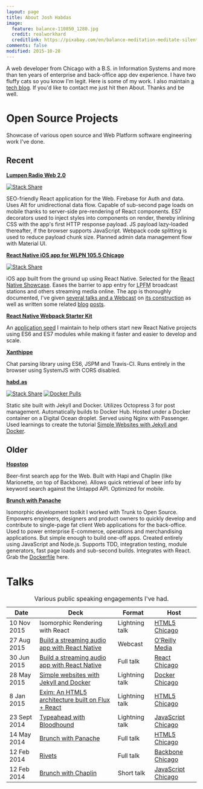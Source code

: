 ```yaml
---
layout: page
title: About Josh Habdas
image:
  feature: balance-110850_1280.jpg
  credit: realworkhard
  creditlink: https://pixabay.com/en/balance-meditation-meditate-silent-110850/
comments: false
modified: 2015-10-28
---
```


A web developer from Chicago with a B.S. in Information Systems and more than ten years of enterprise and back-office app dev experience. I have two fluffy cats so you know I'm legit. Here is some of my work. I also maintain [a tech blog](/). If you'd like to contact me just hit <i class="fa fa-bars"></i> then About. Thanks and be well.

# Open Source Projects

Showcase of various open source and Web Platform software engineering work I've done.

## Recent

**<a href="https://github.com/jhabdas/lumpenradio-com" target="_blank">Lumpen Radio Web 2.0</a>**

[![Stack Share](http://img.shields.io/badge/tech-stack-0690fa.svg?style=flat)](http://stackshare.io/jhabdas/lumpen-radio-web-2-0)

SEO-friendly React application for the Web. Firebase for Auth and data. Uses Alt for unidirectional data flow. Capable of sub-second page loads on mobile thanks to server-side pre-rendering of React components. ES7 decorators used to inject styles into components on render, thereby inlining CSS with the app's first HTTP response payload. JS payload lazy-loaded thereafter, if the browser supports JavaScript. Webpack code splitting is used to reduce payload chunk size. Planned admin data management flow with Material UI.

**<a href="https://github.com/jhabdas/lumpen-radio" target="_blank">React Native iOS app for WLPN 105.5 Chicago</a>**

[![Stack Share](http://img.shields.io/badge/tech-stack-0690fa.svg?style=flat)](http://stackshare.io/jhabdas/lumpen-radio)

iOS app built from the ground up using React Native. Selected for the <a href="https://facebook.github.io/react-native/showcase.html" target="_blank">React Native Showcase</a>. Eases the barrier to app entry for <abbr title="Low-Power FM">LPFM</abbr> broadcast stations and others streaming media online. The app is thoroughly documented, I've given [several talks and a Webcast](#talks) on <a href="slides.com/jhabdas/streaming-audio-react-native/" target="_blank">its construction</a> as well as written some related [blog](/reflecting-on-react-native-development/) [posts](/automating-ios-app-icon-creation/).

**<a href="https://github.com/jhabdas/react-native-webpack-starter-kit" target="_blank">React Native Webpack Starter Kit</a>**

An [application seed](/awesome-react-boilerplates/) I maintain to help others start new React Native projects using ES6 and ES7 modules while making it faster and easier to develop and scale.

**<a href="https://github.com/jhabdas/xanthippe" target="_blank">Xanthippe</a>**

Chat parsing library using ES6, JSPM and Travis-CI. Runs entirely in the browser using SystemJS with CORS disabled.

**<a href="https://github.com/jhabdas/habd.as" target="_blank">habd.as</a>**

[![Stack Share](http://img.shields.io/badge/tech-stack-0690fa.svg?style=flat)](http://stackshare.io/jhabdas/simple-websites-with-jekyll-and-docker)
[![Docker Pulls](https://img.shields.io/docker/pulls/jhabdas/habd.as.svg)](https://hub.docker.com/r/jhabdas/habd.as/)

Static site built with Jekyll and Docker. Utilizes Octopress 3 for post management. Automatically builds to Docker Hub. Hosted under a Docker container on a Digital Ocean droplet. Served using Nginx with Passenger. Used learnings to create the tutorial [Simple Websites with Jekyll and Docker](/simple-websites-jekyll-docker/).

## Older

**<a href="https://github.com/jhabdas/hopstop" target="_blank">Hopstop</a>**

Beer-first search app for the Web. Built with Hapi and Chaplin (like Marionette, on top of Backbone). Allows quick retrieval of beer info by keyword search against the Untappd API. Optimized for mobile.

**<a href="https://github.com/trunkclub/brunch-with-panache" target="_blank">Brunch with Panache</a>**

Isomorphic development toolkit I worked with Trunk to Open Source. Empowers engineers, designers and product owners to quickly develop and contribute to single-page fat client Web applications for the back-office. Used to power enterprise E-commerce, operations and merchandising applications. But simple enough to build one-off apps. Created entirely using JavaScript and Node.js. Supports TDD, integration testing, module generators, fast page loads and sub-second builds. Integrates with React. Grab the [Dockerfile](https://github.com/trunkclub/bwp-docker) here.

# Talks

<table>
  <caption>Various public speaking engagements I've had.</caption>
  <thead>
    <tr>
      <th>Date</th>
      <th>Deck</th>
      <th>Format</th>
      <th>Host</th>
    </tr>
  </thead>
  <tbody>
    <tr>
      <td>
        <time datetime="2015-11-10">10 Nov 2015</time>
      </td>
      <td>
        Isomorphic Rendering with React
      </td>
      <td>Lightning talk</td>
      <td>
        <a href="http://www.meetup.com/chicago-html5/events/226035801/" target="_blank">HTML5 Chicago</a>
      </td>
    </tr>
    <tr>
      <td>
        <time datetime="2015-07-27">27 Aug 2015</time>
      </td>
      <td>
        <a href="http://slides.com/jhabdas/streaming-audio-react-native/" target="_blank">Build a streaming audio app with React Native</a>
      </td>
      <td>Webcast</td>
      <td>
        <a href="http://www.oreilly.com/pub/e/3483" target="_blank">O'Reilly Media</a>
      </td>
    </tr>
    <tr>
      <td>
        <time datetime="2015-06-30">30 Jun 2015</time>
      </td>
      <td>
        <a href="http://slides.com/jhabdas/streaming-audio-react-native/" target="_blank">Build a streaming audio app with React Native</a>
      </td>
      <td>Full talk</td>
      <td>
        <a href="http://www.meetup.com/React-Chicago/events/222510246/" target="_blank">React Chicago</a>
      </td>
    </tr>
    <tr>
      <td>
        <time datetime="2015-05-28">28 May 2015</time>
      </td>
      <td>
        <a href="http://slides.com/jhabdas/simple-websites-jekyll-docker/" target="_blank">Simple websites with Jekyll and Docker</a>
      </td>
      <td>Lightning talk</td>
      <td>
        <a href="http://www.meetup.com/Docker-Chicago/events/222157658/" target="_blank">Docker Chicago</a>
      </td>
    </tr>
    <tr>
      <td>
        <time datetime="2015-01-08">8 Jan 2015</time>
      </td>
      <td>
        <a href="http://slides.com/jhabdas/exim" target="_blank">Exim: An HTML5 architecture built on Flux + React</a>
      </td>
      <td>Lightning talk</td>
      <td>
        <a href="http://www.meetup.com/chicago-html5/events/218749155/" target="_blank">HTML5 Chicago</a>
      </td>
    </tr>
    <tr>
      <td>
        <time datetime="2014-08-23">23 Sept 2014</time>
      </td>
      <td>
        <a href="https://slides.com/jhabdas/typeahead-with-bloodhound/" target="_blank">Typeahead with Bloodhound</a>
      </td>
      <td>Lightning talk</td>
      <td>
        <a href="http://www.meetup.com/js-chi/events/175330142/" target="_blank">JavaScript Chicago</a>
      </td>
    </tr>
    <tr>
      <td>
        <time datetime="2014-05-14">14 May 2014</time>
      </td>
      <td>
        <a href="https://speakerdeck.com/jhabdas/brunch-with-panache" target="_blank">Brunch with Panache</a>
      </td>
      <td>Full talk</td>
      <td>
        <a href="http://www.meetup.com/chicago-html5/events/162640832/" target="_blank">HTML5 Chicago</a>
      </td>
    </tr>
    <tr>
      <td>
        <time datetime="2014-02-12">12 Feb 2014</time>
      </td>
      <td>
        <a href="https://speakerdeck.com/jhabdas/rivets" target="_blank">Rivets</a>
      </td>
      <td>Full talk</td>
      <td>
        <a href="http://www.meetup.com/Chicago-Backbone/events/149611272/" target="_blank">Backbone Chicago</a>
      </td>
    </tr>
    <tr>
      <td>
        <time datetime="2014-02-12">12 Feb 2014</time>
      </td>
      <td>
        <a href="https://speakerdeck.com/jhabdas/hopstop" target="_blank">Brunch with Chaplin</a>
      </td>
      <td>Short talk</td>
      <td>
        <a href="http://www.meetup.com/js-chi/events/132710002/" target="_blank">JavaScript Chicago</a>
      </td>
    </tr>
  </tbody>
</table>

